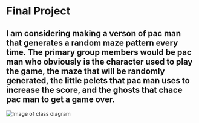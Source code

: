 # Final Project

## I am considering making a verson of pac man that generates a random maze pattern every time. The primary group members would be pac man who obviously is the character used to play the game, the maze that will be randomly generated, the little pelets that pac man uses to increase the score, and the ghosts that chace pac man to get a game over. 

![Image of class diagram](https://github.com/TrevorBanks-alt/finalproject/blob/gh-pages/Untitled%20Diagram.drawio)
